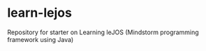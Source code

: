 # learn-lejos
Repository for starter on Learning leJOS (Mindstorm programming framework using Java)
